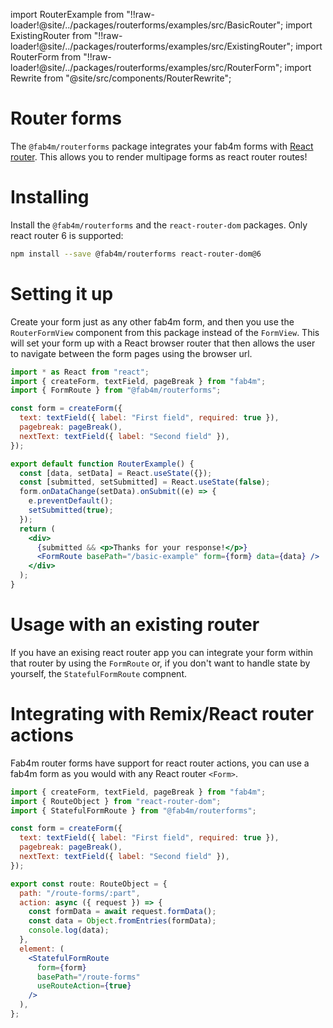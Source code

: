 import RouterExample from "!!raw-loader!@site/../packages/routerforms/examples/src/BasicRouter";
import ExistingRouter from "!!raw-loader!@site/../packages/routerforms/examples/src/ExistingRouter";
import RouterForm from "!!raw-loader!@site/../packages/routerforms/examples/src/RouterForm";
import Rewrite from "@site/src/components/RouterRewrite";

# Router forms

The `@fab4m/routerforms` package integrates your fab4m forms with [React router](https://reactrouter.com/en/main). This allows you to render multipage forms as react router routes!

# Installing

Install the `@fab4m/routerforms` and the `react-router-dom` packages. Only react router 6 is supported:

```bash
npm install --save @fab4m/routerforms react-router-dom@6
```

# Setting it up

Create your form just as any other fab4m form, and then you use the `RouterFormView` component from this package instead of the `FormView`. This will set your form up with
a React browser router that then allows the user to navigate between the form pages
using the browser url.

```jsx
import * as React from "react";
import { createForm, textField, pageBreak } from "fab4m";
import { FormRoute } from "@fab4m/routerforms";

const form = createForm({
  text: textField({ label: "First field", required: true }),
  pagebreak: pageBreak(),
  nextText: textField({ label: "Second field" }),
});

export default function RouterExample() {
  const [data, setData] = React.useState({});
  const [submitted, setSubmitted] = React.useState(false);
  form.onDataChange(setData).onSubmit((e) => {
    e.preventDefault();
    setSubmitted(true);
  });
  return (
    <div>
      {submitted && <p>Thanks for your response!</p>}
      <FormRoute basePath="/basic-example" form={form} data={data} />
    </div>
  );
}

```

# Usage with an existing router

If you have an exising react router app you can integrate your form within that router by using the `FormRoute` or, if you don't want to handle state by yourself, the `StatefulFormRoute` compnent.

<Rewrite source={RouterExample} />

# Integrating with Remix/React router actions

Fab4m router forms have support for react router actions, you can use a
fab4m form as you would with any React router `<Form>`.

```jsx
import { createForm, textField, pageBreak } from "fab4m";
import { RouteObject } from "react-router-dom";
import { StatefulFormRoute } from "@fab4m/routerforms";

const form = createForm({
  text: textField({ label: "First field", required: true }),
  pagebreak: pageBreak(),
  nextText: textField({ label: "Second field" }),
});

export const route: RouteObject = {
  path: "/route-forms/:part",
  action: async ({ request }) => {
    const formData = await request.formData();
    const data = Object.fromEntries(formData);
    console.log(data);
  },
  element: (
    <StatefulFormRoute
      form={form}
      basePath="/route-forms"
      useRouteAction={true}
    />
  ),
};

```
